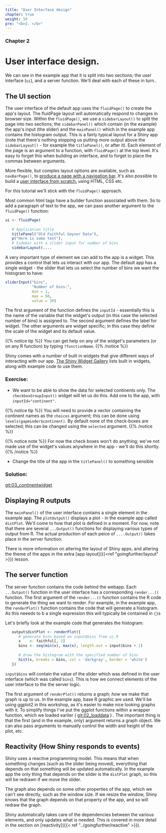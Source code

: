 ```yaml
---
title: "User Interface design"
chapter: true
weight: 10
pre: "<b>2. </b>"
---
```

### Chapter 2

# User interface design.

We can see in the example app that it is split into two sections; the user interface (`ui`), and a server function.   We'll deal with each of these in turn..

## The UI section

The user interface of the default app uses the `fluidPage()` to create the app's layout. The fluidPage layout will automatically respond to changes in browser size.  Within the `fluidPage()`, we use a `sidebarLayout()` to split the page into two sections; the `sidebarPanel()` which contain (in the example) the app's input (the slider) and the `mainPanel()` which in the example app contains the histogram output.   This is a fairly typical layout for a Shiny app (note that there's nothing stopping us putting more output above the `sidebarLayout()` - for example the `titlePanel()`, or after it).   Each element of the page is an argument to a function, with `fluidPage()` at the top level.  It's easy to forget this when building an interface, and to forget to place the commas between arguments.  

More flexible, but complex layout options are available, such as `navBarPage()`, to [produce a page with a navigation bar](https://shiny.rstudio.com/gallery/navbar-example.html).  It's also possible to build a [user interface from scratch](https://shiny.rstudio.com/articles/html-ui.html), using HTML, CSS etc.

For this tutorial we'll stick with the `fluidPage()` approach.

Most common html tags have a builder function associated with them.  So to add a paragraph of text to the app, we can pass another argument to the `fluidPage()` function:


```r
ui <- fluidPage(
   
   # Application title
   titlePanel("Old Faithful Geyser Data"),
   p("Here is some text"),
   # Sidebar with a slider input for number of bins 
   sidebarLayout(....
```

A very important type of element we can add to the app is a widget.  This provides a control that lets us interact with our app.  The default app has a single widget - the slider that  lets us select the number of bins we want the histogram to have:


```r
sliderInput("bins",
            "Number of bins:",
            min = 1,
            max = 50,
            value = 30)
```

The first argument of the function defines the `inputId` - essentially this is the name of the variable that the widget's output (in this case the selected number of bins) is assigned to.  The second argument defines the label for widget.  The other arguments are widget specific; in this case they define the scale of the widget and its default value.   

{{% notice tip %}}
You can get help on any of the widget's parameters (or on any R function) by typing `?functionName`.
{{% /notice %}}


Shiny comes with a number of built in widgets that give different ways of interacting with our app. [The Shiny Widget Gallery](https://shiny.rstudio.com/gallery/widget-gallery.html) lists built in widgets, along with example code to use them.

### Exercise:

* We want to be able to show the data for selected continents only.   The `checkboxGroupInput()` widget will let us do this.   Add one to the app, with `inputId="continent"`.  

{{% notice tip %}}
You will need to provide a vector containing the continent names as the `choices` argument; this can be done using `levels(gapminder$continent)`.  By default none of the check-boxes are selected; this can be changed using the `selected` argument.
{{% /notice %}}

{{% notice note %}}
For now the check boxes won't do anything; we've not made use of the widget's values anywhere in the app - we'll do this shortly.
{{% /notice %}}

* Change the title of the app in the `titlePanel()` to something sensible

###  Solution:
 
[git:03_continentwidget](https://github.com/UoMResearchIT/RSE18-shiny-workshop-materials/commit/1966cbfbf977956c82944ac11241e57d96e664c7)

## Displaying R outputs

The `mainPanel()` of the user interface contains a single element in the example app.  The `plotOutput()` displays a plot - in the example app called `distPlot`.  We'll come to how that plot is defined in a moment.  For now, note that there are several `...Output()` functions for displaying various types of output from R.  The actual production of each peice of `....Output()` takes place in the server function. 

There is more information on altering the layout of Shiny apps, and altering the theme of the apps in the extra [app layout]({{<ref "goingfurther/layout" >}}) lesson.

## The server function

The server function contains the code behind the webapp.   Each `...Output()` function in the user interface has a corresponding `render...()` function.   The first argument of the `render...()` function contains the R code to generate the thing we want to render.  For example, in the example app, the `renderPlot()` function contains the code that will generate a histogram.  As this neeeds to b a single expression this will typically be contained in `{}`s 

Let's briefly look at the example code that generates the histogram:


```r
   output$distPlot <- renderPlot({
      # generate bins based on input$bins from ui.R
      x    <- faithful[, 2] 
      bins <- seq(min(x), max(x), length.out = input$bins + 1)
      
      # draw the histogram with the specified number of bins
      hist(x, breaks = bins, col = 'darkgray', border = 'white')
   })
```

`input$bins` will contain the value of the slider which was defined in the user interface (which was called `bins`).   This is how we connect elements of the user interface to the the server logic.

The first argument of `renderPlot()` returns a graph; _how_ we make that graph is up to us.  In the example app, base R graphic are used.  We'll be using ggplot2 in this workshop, as it's easier to make nice looking graphs with it.  To simplify things I've put the ggplot functions within a wrapper function, which we loaded earlier ( [git:02_loaddata](https://github.com/UoMResearchIT/RSE18-shiny-workshop-materials/commit/f634302b6cdcc46c7d543ccb90f0cad49f7a32ab) ) .  The important thing is that the first (and in the example, only) argument returns a graph object.   We can also pass arguments to manually control the width and height of the plot, etc.

## Reactivity (How Shiny responds to events) 

Shiny uses a reactive programming model.  This means that when something changes (such as the slider being moved), everything that depends on that something will be updated automatically.   In the example app the only thing that depends on the slider is the `distPlot` graph, so this will be redrawn if we move the slider.

The graph also depends on some other properties of the app, which we can't see directly, such as the window size.  If we resize the window, Shiny knows that the graph depends on that property of the app, and so will redraw the graph.

Shiny automatically takes care of the dependencies between the various elements, and only updates what is needed.  This is covered in more detail in the section on [reactivity]({{< ref "../goingfurther/reactive" >}}).
